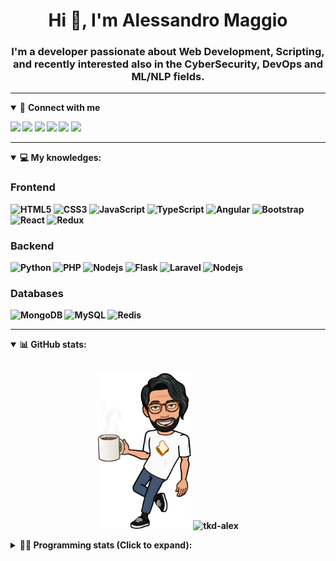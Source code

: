 <h1 align="center">Hi 👋, I'm Alessandro Maggio</h1>
<h3 align="center">I'm a developer passionate about Web Development, Scripting, and recently interested also in the CyberSecurity, DevOps and ML/NLP fields.</h3>

____

<details open>
<summary>🤝 <b>Connect with me<b></summary>

<p align = "center">

[<img src="https://img.shields.io/badge/twitter-1DA1F2.svg?&style=for-the-badge&logo=twitter&logoColor=white" />](https://twitter.com/TkdAxel)
[<img src ="https://img.shields.io/badge/portfolio-web-%23.svg?&style=for-the-badge&logo=&logoColor=white%22">](https://alessandromaggio.it/)
[<img src ="https://img.shields.io/badge/Telegram-1ca0f1.svg?&style=for-the-badge&logo=Telegram&logoColor=white%22&link=https://t.me/TkdAlex">](https://t.me/TkdAlex/)
[<img src="https://img.shields.io/badge/gmail-c14438.svg?&style=for-the-badge&logo=Gmail&logoColor=white&link=mailto:alex.tkd.alex@gmail.com"/>](mailto:alex.tkd.alex@gmail.com)
[<img src="https://img.shields.io/badge/linkedin-0077B5.svg?&style=for-the-badge&logo=linkedin&logoColor=white" />](https://www.linkedin.com/in/aalessandromaggio/)
[<img src = "https://img.shields.io/badge/instagram-E4405F.svg?&style=for-the-badge&logo=instagram&logoColor=white">](https://www.instagram.com/tkd_alex/)
<!--- [![Visits Badge](https://badges.pufler.dev/visits/tkd-alex/tkd-alex?style=for-the-badge&color=blue)](https://github.com/tkd-alex/tkd-alex) -->

</p>

</details>

---

<details open>
<summary>💻 <b>My knowledges</b>: </summary>

### Frontend
![HTML5](https://img.shields.io/badge/-HTML5-E34F26.svg?style=for-the-badge&logo=html5&logoColor=ffffff)
![CSS3](https://img.shields.io/badge/-CSS3-1572B6.svg?style=for-the-badge&logo=css3)
![JavaScript](https://img.shields.io/badge/-JavaScript-282C34?style=for-the-badge&logo=javascript)
![TypeScript](https://img.shields.io/badge/-TypeScript-007ACC?style=for-the-badge&logo=typescript)
![Angular](https://img.shields.io/badge/-Angular-DD0031?style=for-the-badge&logo=angular)
![Bootstrap](https://img.shields.io/badge/-Bootstrap-563D7C.svg?style=for-the-badge&logo=bootstrap)
![React](https://img.shields.io/badge/-React-282C34.svg?style=for-the-badge&logo=react&logoColor=ffffff)
![Redux](https://img.shields.io/badge/-Redux-764ABC.svg?style=for-the-badge&logo=redux)

### Backend
![Python](https://img.shields.io/badge/-Python-3776AB.svg?style=for-the-badge&logo=Python&logoColor=ffffff)
![PHP](https://img.shields.io/badge/-PHP-777BB4.svg?style=for-the-badge&logo=PHP&logoColor=ffffff)
![Nodejs](https://img.shields.io/badge/-Bash-4EAA25.svg?style=for-the-badge&logo=gnu-bash&logoColor=ffffff)
![Flask](https://img.shields.io/badge/-Flask-282C34.svg?style=for-the-badge&logo=flask)
![Laravel](https://img.shields.io/badge/-Laravel-FF2D20.svg?style=for-the-badge&logo=laravel&logoColor=ffffff)
![Nodejs](https://img.shields.io/badge/-Nodejs-339933.svg?style=for-the-badge&logo=Node.js&logoColor=ffffff)

### Databases
![MongoDB](https://img.shields.io/badge/-MongoDB-47A248?style=for-the-badge&logo=mongodb&logoColor=ffffff)
![MySQL](https://img.shields.io/badge/-MySQL-4479A1?style=for-the-badge&logo=mysql&logoColor=ffffff)
![Redis](https://img.shields.io/badge/-Redis-DC382D?style=for-the-badge&logo=Redis&logoColor=ffffff)

</details>

---

<details open>
 <summary>📊 <b>GitHub stats</b>: </summary>

<br>

<p align = "center">
    <img src="https://raw.githubusercontent.com/Tkd-Alex/tkd-alex/master/images/321517cd-ff68-41a7-b0d1-e765680568a7-8b6448d9-c944-4146-b633-adbdd25cb471-v1.png" height="250" />
    <img src="https://github-readme-stats.vercel.app/api?username=tkd-alex&show_icons=true&count_private=true&hide_border=true&line_height=25" alt="tkd-alex">
</p>

</design>

<details>
 <summary>👨‍💻 <b>Programming stats (Click to expand)</b>: </summary>
 
<!--START_SECTION:waka-->
**I'm an Early 🐤** 

```text
🌞 Morning    232 commits    ████░░░░░░░░░░░░░░░░░░░░░   19.27% 
🌆 Daytime    497 commits    ██████████░░░░░░░░░░░░░░░   41.28% 
🌃 Evening    423 commits    ████████░░░░░░░░░░░░░░░░░   35.13% 
🌙 Night      52 commits     █░░░░░░░░░░░░░░░░░░░░░░░░   4.32%

```
📅 **I'm Most Productive on Wednesday** 

```text
Monday       172 commits    ███░░░░░░░░░░░░░░░░░░░░░░   14.29% 
Tuesday      194 commits    ████░░░░░░░░░░░░░░░░░░░░░   16.11% 
Wednesday    241 commits    █████░░░░░░░░░░░░░░░░░░░░   20.02% 
Thursday     186 commits    ███░░░░░░░░░░░░░░░░░░░░░░   15.45% 
Friday       183 commits    ███░░░░░░░░░░░░░░░░░░░░░░   15.2% 
Saturday     110 commits    ██░░░░░░░░░░░░░░░░░░░░░░░   9.14% 
Sunday       118 commits    ██░░░░░░░░░░░░░░░░░░░░░░░   9.8%

```


📊 **This Week I Spent My Time On** 

```text
⌚︎ Time Zone: Europe/Rome

💬 Programming Languages: 
Kotlin                   16 hrs 55 mins      ███████████░░░░░░░░░░░░░░   45.85% 
Python                   10 hrs 17 mins      ███████░░░░░░░░░░░░░░░░░░   27.87% 
JavaScript               2 hrs 33 mins       █░░░░░░░░░░░░░░░░░░░░░░░░   6.93% 
Other                    1 hr 51 mins        █░░░░░░░░░░░░░░░░░░░░░░░░   5.03% 
Go                       1 hr 45 mins        █░░░░░░░░░░░░░░░░░░░░░░░░   4.76%

🔥 Editors: 
Android Studio           18 hrs 6 mins       ████████████░░░░░░░░░░░░░   49.05% 
VS Code                  17 hrs 9 mins       ███████████░░░░░░░░░░░░░░   46.48% 
Sublime Text             1 hr 38 mins        █░░░░░░░░░░░░░░░░░░░░░░░░   4.46%

🐱‍💻 Projects: 
YouTellMe                18 hrs 6 mins       ████████████░░░░░░░░░░░░░   49.05% 
COPenaghenAIO            11 hrs 27 mins      ███████░░░░░░░░░░░░░░░░░░   31.05% 
PandaScripts-Chrome-Exten2 hrs 18 mins       █░░░░░░░░░░░░░░░░░░░░░░░░   6.27% 
COPenaghenAIO-Server     1 hr 46 mins        █░░░░░░░░░░░░░░░░░░░░░░░░   4.81% 
Unknown Project          1 hr 24 mins        █░░░░░░░░░░░░░░░░░░░░░░░░   3.83%

💻 Operating System: 
Linux                    36 hrs 54 mins      █████████████████████████   100.0%

```

**I Mostly Code in Python** 

```text
Python                   33 repos            ██████████░░░░░░░░░░░░░░░   42.31% 
JavaScript               13 repos            ████░░░░░░░░░░░░░░░░░░░░░   16.67% 
PHP                      5 repos             █░░░░░░░░░░░░░░░░░░░░░░░░   6.41% 
HTML                     5 repos             █░░░░░░░░░░░░░░░░░░░░░░░░   6.41% 
CSS                      5 repos             █░░░░░░░░░░░░░░░░░░░░░░░░   6.41%

```



 Last Updated on 04/05/2022 06:08:05 UTC
<!--END_SECTION:waka-->

</details>
